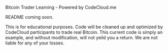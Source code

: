 Bitcoin Trader Learning - Powered by CodeCloud.me

README coming soon.

This is for educational purposes. Code will be cleaned up and optimized by CodeCloud participants to trade real Bitcoin. This current code is simply an example, and without modification, will not yeild you a return. 
We are not liable for any of your losses.




